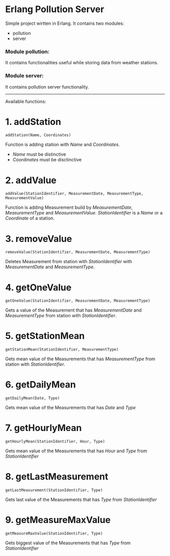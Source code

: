 # Erlang Pollution Server
Simple project wirtten in Erlang. It contains two modules:
* pollution
* server
### Module pollution:
It contains functionalities useful while storing data from weather stations.
### Module server:
It contains pollution server functionality.

-----

Available functions:
# 1. addStation
```
addStation(Name, Coordinates)
```
Function is adding station with *Name* and *Coordinates*.
* *Name* must be distinctive
* *Coordinates* must be disctinctive

# 2. addValue
```
addValue(StationIdentifier, MeasurementDate, MeasurementType, MeasurementValue)
```
Function is adding Measurement build by *MeasurementDate*, *MeasurementType* and *MeasurementValue*.
*StationIdentifier* is a *Name* or a *Coordinate* of a station.

# 3. removeValue
```
removeValue(StationIdentifier, MeasurementDate, MeasurementType)
```
Deletes Measurement from station with *StationIdentifier* with *MeasurementDate* and *MeasurementType*.

# 4. getOneValue
```
getOneValue(StationIdentifier, MeasurementDate, MeasurementType)
```
Gets a value of the Measurement that has *MeasurementDate* and *MeasurementType* from station with *StationIdentifier*.

# 5. getStationMean
```
getStationMean(StationIdentifier, MeasurementType)
```
Gets mean value of the Measurements that has *MeasurementType* from station with *StationIdentifier*.

# 6. getDailyMean
```
getDailyMean(Date, Type)
```
Gets mean value of the Measurements that has *Date* and *Type*

# 7. getHourlyMean
```
getHourlyMean(StationIdentifier, Hour, Type)
```
Gets mean value of the Measurements that has *Hour* and *Type* from *StationIdentifier*

# 8. getLastMeasurement
```
getLastMeasurement(StationIdentifier, Type)
```
Gets last value of the Measurements that has *Type* from *StationIdentifier*

# 9. getMeasureMaxValue
```
getMeasureMaxValue(StationIdentifier, Type)
```
Gets biggest value of the Measurements that has *Type* from *StationIdentifier*
